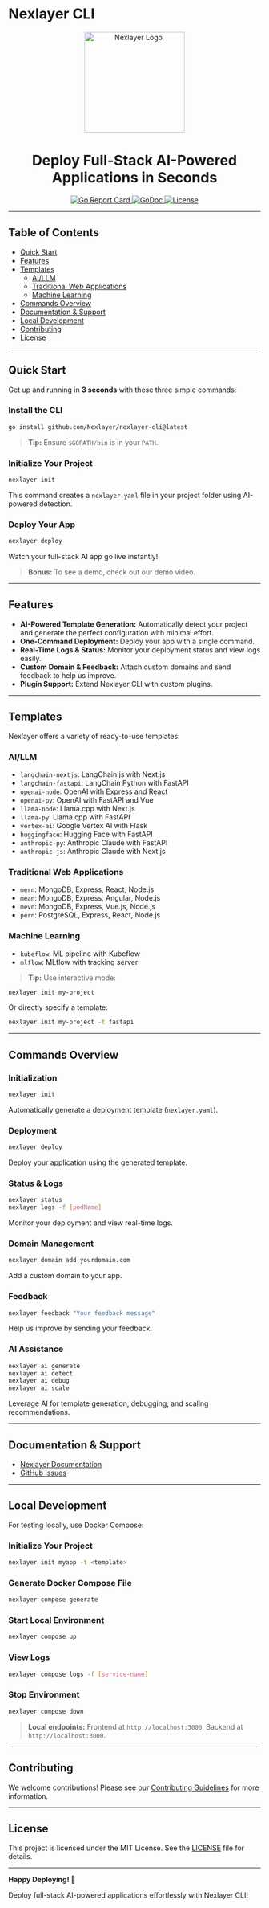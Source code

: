 # Nexlayer CLI

<div align="center">
  <img src="https://raw.githubusercontent.com/Nexlayer/nexlayer-cli/main/assets/logo.png" alt="Nexlayer Logo" width="200"/>
  <h1>Deploy Full-Stack AI-Powered Applications in Seconds</h1>
  <p>
    <a href="https://goreportcard.com/report/github.com/Nexlayer/nexlayer-cli">
      <img src="https://goreportcard.com/badge/github.com/Nexlayer/nexlayer-cli" alt="Go Report Card">
    </a>
    <a href="https://godoc.org/github.com/Nexlayer/nexlayer-cli?status.svg">
      <img src="https://godoc.org/github.com/Nexlayer/nexlayer-cli?status.svg" alt="GoDoc">
    </a>
    <a href="LICENSE">
      <img src="https://img.shields.io/badge/License-MIT-blue.svg" alt="License">
    </a>
  </p>
</div>

---

## Table of Contents
- [Quick Start](#quick-start)
- [Features](#features)
- [Templates](#templates)
  - [AI/LLM](#aillm)
  - [Traditional Web Applications](#traditional-web-applications)
  - [Machine Learning](#machine-learning)
- [Commands Overview](#commands-overview)
- [Documentation & Support](#documentation--support)
- [Local Development](#local-development)
- [Contributing](#contributing)
- [License](#license)

---

## Quick Start

Get up and running in **3 seconds** with these three simple commands:

### Install the CLI
```bash
go install github.com/Nexlayer/nexlayer-cli@latest
```
> **Tip:** Ensure `$GOPATH/bin` is in your `PATH`.

### Initialize Your Project
```bash
nexlayer init
```
This command creates a `nexlayer.yaml` file in your project folder using AI-powered detection.

### Deploy Your App
```bash
nexlayer deploy
```
Watch your full-stack AI app go live instantly!

> **Bonus:** To see a demo, check out our demo video.

---

## Features

- **AI-Powered Template Generation:** Automatically detect your project and generate the perfect configuration with minimal effort.
- **One-Command Deployment:** Deploy your app with a single command.
- **Real-Time Logs & Status:** Monitor your deployment status and view logs easily.
- **Custom Domain & Feedback:** Attach custom domains and send feedback to help us improve.
- **Plugin Support:** Extend Nexlayer CLI with custom plugins.

---

## Templates

Nexlayer offers a variety of ready-to-use templates:

### AI/LLM
- `langchain-nextjs`: LangChain.js with Next.js
- `langchain-fastapi`: LangChain Python with FastAPI
- `openai-node`: OpenAI with Express and React
- `openai-py`: OpenAI with FastAPI and Vue
- `llama-node`: Llama.cpp with Next.js
- `llama-py`: Llama.cpp with FastAPI
- `vertex-ai`: Google Vertex AI with Flask
- `huggingface`: Hugging Face with FastAPI
- `anthropic-py`: Anthropic Claude with FastAPI
- `anthropic-js`: Anthropic Claude with Next.js

### Traditional Web Applications
- `mern`: MongoDB, Express, React, Node.js
- `mean`: MongoDB, Express, Angular, Node.js
- `mevn`: MongoDB, Express, Vue.js, Node.js
- `pern`: PostgreSQL, Express, React, Node.js

### Machine Learning
- `kubeflow`: ML pipeline with Kubeflow
- `mlflow`: MLflow with tracking server

> **Tip:** Use interactive mode:
```bash
nexlayer init my-project
```
Or directly specify a template:
```bash
nexlayer init my-project -t fastapi
```

---

## Commands Overview

### Initialization
```bash
nexlayer init
```
Automatically generate a deployment template (`nexlayer.yaml`).

### Deployment
```bash
nexlayer deploy
```
Deploy your application using the generated template.

### Status & Logs
```bash
nexlayer status
nexlayer logs -f [podName]
```
Monitor your deployment and view real-time logs.

### Domain Management
```bash
nexlayer domain add yourdomain.com
```
Add a custom domain to your app.

### Feedback
```bash
nexlayer feedback "Your feedback message"
```
Help us improve by sending your feedback.

### AI Assistance
```bash
nexlayer ai generate
nexlayer ai detect
nexlayer ai debug
nexlayer ai scale
```
Leverage AI for template generation, debugging, and scaling recommendations.

---

## Documentation & Support

- [Nexlayer Documentation](#)
- [GitHub Issues](#)

---

## Local Development

For testing locally, use Docker Compose:

### Initialize Your Project
```bash
nexlayer init myapp -t <template>
```

### Generate Docker Compose File
```bash
nexlayer compose generate
```

### Start Local Environment
```bash
nexlayer compose up
```

### View Logs
```bash
nexlayer compose logs -f [service-name]
```

### Stop Environment
```bash
nexlayer compose down
```

> **Local endpoints:** Frontend at `http://localhost:3000`, Backend at `http://localhost:3000`.

---

## Contributing

We welcome contributions! Please see our [Contributing Guidelines](#) for more information.

---

## License

This project is licensed under the MIT License. See the [LICENSE](LICENSE) file for details.

---

**Happy Deploying! 🚀**

Deploy full-stack AI-powered applications effortlessly with Nexlayer CLI!


